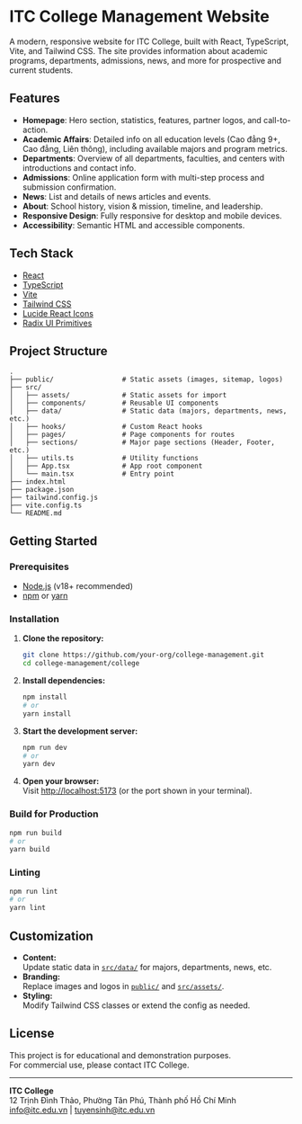 # ITC College Management Website

A modern, responsive website for ITC College, built with React, TypeScript, Vite, and Tailwind CSS. The site provides information about academic programs, departments, admissions, news, and more for prospective and current students.

## Features

-   **Homepage**: Hero section, statistics, features, partner logos, and call-to-action.
-   **Academic Affairs**: Detailed info on all education levels (Cao đẳng 9+, Cao đẳng, Liên thông), including available majors and program metrics.
-   **Departments**: Overview of all departments, faculties, and centers with introductions and contact info.
-   **Admissions**: Online application form with multi-step process and submission confirmation.
-   **News**: List and details of news articles and events.
-   **About**: School history, vision & mission, timeline, and leadership.
-   **Responsive Design**: Fully responsive for desktop and mobile devices.
-   **Accessibility**: Semantic HTML and accessible components.

## Tech Stack

-   [React](https://react.dev/)
-   [TypeScript](https://www.typescriptlang.org/)
-   [Vite](https://vitejs.dev/)
-   [Tailwind CSS](https://tailwindcss.com/)
-   [Lucide React Icons](https://lucide.dev/)
-   [Radix UI Primitives](https://www.radix-ui.com/)

## Project Structure

```
.
├── public/                 # Static assets (images, sitemap, logos)
├── src/
│   ├── assets/             # Static assets for import
│   ├── components/         # Reusable UI components
│   ├── data/               # Static data (majors, departments, news, etc.)
│   ├── hooks/              # Custom React hooks
│   ├── pages/              # Page components for routes
│   ├── sections/           # Major page sections (Header, Footer, etc.)
│   ├── utils.ts            # Utility functions
│   ├── App.tsx             # App root component
│   └── main.tsx            # Entry point
├── index.html
├── package.json
├── tailwind.config.js
├── vite.config.ts
└── README.md
```

## Getting Started

### Prerequisites

-   [Node.js](https://nodejs.org/) (v18+ recommended)
-   [npm](https://www.npmjs.com/) or [yarn](https://yarnpkg.com/)

### Installation

1. **Clone the repository:**

    ```sh
    git clone https://github.com/your-org/college-management.git
    cd college-management/college
    ```

2. **Install dependencies:**

    ```sh
    npm install
    # or
    yarn install
    ```

3. **Start the development server:**

    ```sh
    npm run dev
    # or
    yarn dev
    ```

4. **Open your browser:**  
   Visit [http://localhost:5173](http://localhost:5173) (or the port shown in your terminal).

### Build for Production

```sh
npm run build
# or
yarn build
```

### Linting

```sh
npm run lint
# or
yarn lint
```

## Customization

-   **Content:**  
    Update static data in [`src/data/`](src/data/) for majors, departments, news, etc.
-   **Branding:**  
    Replace images and logos in [`public/`](public/) and [`src/assets/`](src/assets/).
-   **Styling:**  
    Modify Tailwind CSS classes or extend the config as needed.

## License

This project is for educational and demonstration purposes.  
For commercial use, please contact ITC College.

---

**ITC College**  
12 Trịnh Đình Thảo, Phường Tân Phú, Thành phố Hồ Chí Minh  
[info@itc.edu.vn](mailto:info@itc.edu.vn) | [tuyensinh@itc.edu.vn](mailto:tuyensinh@itc.edu.vn)
